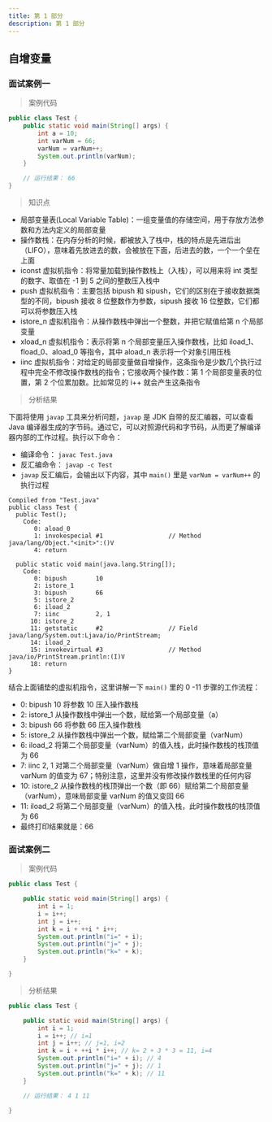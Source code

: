 ```yaml
---
title: 第 1 部分
description: 第 1 部分
---
```


## 自增变量

### 面试案例一

> 案例代码

``` java
public class Test {
	public static void main(String[] args) {
		int a = 10;
		int varNum = 66;
		varNum = varNum++;
		System.out.println(varNum);
	}

	// 运行结果： 66
}
```

> 知识点

- 局部变量表(Local Variable Table)：一组变量值的存储空间，用于存放方法参数和方法内定义的局部变量
- 操作数栈：在内存分析的时候，都被放入了栈中，栈的特点是先进后出（LIFO），意味着先放进去的数，会被放在下面，后进去的数，一个一个垒在上面
- iconst 虚拟机指令：将常量加载到操作数栈上（入栈），可以用来将 int 类型的数字、取值在 -1 到 5 之间的整数压入栈中
- push 虚拟机指令：主要包括 bipush 和 sipush，它们的区别在于接收数据类型的不同，bipush 接收 8 位整数作为参数，sipush 接收 16 位整数，它们都可以将参数压入栈
- istore_n 虚拟机指令：从操作数栈中弹出一个整数，并把它赋值给第 n 个局部变量
- xload_n 虚拟机指令：表示将第 n 个局部变量压入操作数栈，比如 iload_1、fload_0、aload_0 等指令，其中 aload_n 表示将一个对象引用压栈
- iinc 虚拟机指令：对给定的局部变量做自增操作，这条指令是少数几个执行过程中完全不修改操作数栈的指令；它接收两个操作数：第 1 个局部变量表的位置，第 2 个位累加数。比如常见的 i++ 就会产生这条指令

> 分析结果

下面将使用 `javap` 工具来分析问题，`javap` 是 JDK 自带的反汇编器，可以查看 Java 编译器生成的字节码。通过它，可以对照源代码和字节码，从而更了解编译器内部的工作过程。执行以下命令：

- 编译命令： `javac Test.java`
- 反汇编命令： `javap -c Test`
- `javap` 反汇编后，会输出以下内容，其中 `main()` 里是 `varNum = varNum++` 的执行过程

```
Compiled from "Test.java"
public class Test {
  public Test();
    Code:
       0: aload_0
       1: invokespecial #1                  // Method java/lang/Object."<init>":()V
       4: return

  public static void main(java.lang.String[]);
    Code:
       0: bipush        10
       2: istore_1
       3: bipush        66
       5: istore_2
       6: iload_2
       7: iinc          2, 1
      10: istore_2
      11: getstatic     #2                  // Field java/lang/System.out:Ljava/io/PrintStream;
      14: iload_2
      15: invokevirtual #3                  // Method java/io/PrintStream.println:(I)V
      18: return
}
```

结合上面铺垫的虚拟机指令，这里讲解一下 `main()` 里的 0 -11 步骤的工作流程：

- 0: bipush 10 将参数 10 压入操作数栈
- 2: istore_1 从操作数栈中弹出一个数，赋给第一个局部变量（a）
- 3: bipush 66 将参数 66 压入操作数栈
- 5: istore_2 从操作数栈中弹出一个数，赋给第二个局部变量（varNum）
- 6: iload_2 将第二个局部变量（varNum）的值入栈，此时操作数栈的栈顶值为 66
- 7: iinc 2, 1 对第二个局部变量（varNum）做自增 1 操作，意味着局部变量 varNum 的值变为 67；特别注意，这里并没有修改操作数栈里的任何内容
- 10: istore_2 从操作数栈的栈顶弹出一个数（即 66）赋给第二个局部变量（varNum），意味局部变量 varNum 的值又变回 66
- 11: iload_2 将第二个局部变量（varNum）的值入栈，此时操作数栈的栈顶值为 66
- 最终打印结果就是：66


### 面试案例二

> 案例代码

``` java
public class Test {

    public static void main(String[] args) {
        int i = 1;
        i = i++;
        int j = i++;
        int k = i + ++i * i++;
        System.out.println("i=" + i);
        System.out.println("j=" + j);
        System.out.println("k=" + k);
    }

}
```

> 分析结果

``` java
public class Test {

    public static void main(String[] args) {
        int i = 1;
        i = i++; // i=1
        int j = i++; // j=1, i=2
        int k = i + ++i * i++; // k= 2 + 3 * 3 = 11, i=4
        System.out.println("i=" + i); // 4
        System.out.println("j=" + j); // 1
        System.out.println("k=" + k); // 11
    }

    // 运行结果： 4 1 11

}
```
